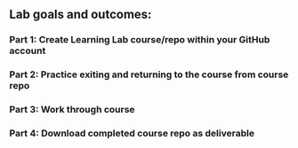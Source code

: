 ## Lab goals and outcomes:

### Part 1: Create Learning Lab course/repo within your GitHub account
### Part 2: Practice exiting and returning to the course from course repo
### Part 3: Work through course
### Part 4: Download completed course repo as deliverable
